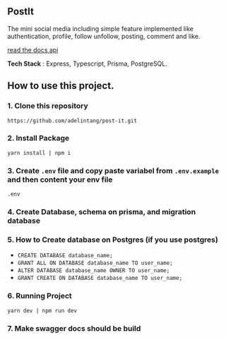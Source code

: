## PostIt
The mini social media including simple feature implemented like authentication, profile, follow unfollow, posting, comment and like.

[read the docs api](https://api-post-it.vercel.app/docs)

**Tech Stack** : Express, Typescript, Prisma, PostgreSQL.

## How to use this project.

### 1. Clone this repository
`https://github.com/adelintang/post-it.git`

### 2. Install Package
`yarn install | npm i`

### 3.  Create `.env` file and copy paste variabel from `.env.example` and then content your env file
`
.env
`

### 4. Create Database, schema on prisma, and migration database

### 5. How to Create database on Postgres (if you use postgres)
- `CREATE DATABASE database_name;`
- `GRANT ALL ON DATABASE database_name TO user_name;`
- `ALTER DATABASE database_name OWNER TO user_name;`
- `GRANT CREATE ON DATABASE database_name TO user_name;`

### 6. Running Project
`yarn dev | npm run dev`

### 7. Make swagger docs should be build

